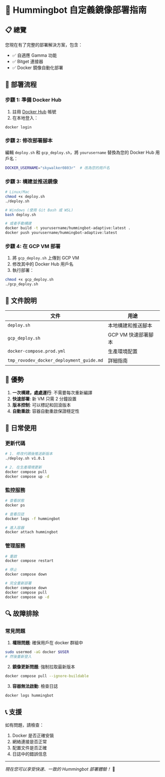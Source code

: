 # 🚀 Hummingbot 自定義鏡像部署指南

## 📋 總覽

您現在有了完整的部署解決方案，包含：
- ✅ 自適應 Gamma 功能
- ✅ Bitget 連接器
- ✅ Docker 鏡像自動化部署

## 🔧 部署流程

### 步驟 1: 準備 Docker Hub

1. 註冊 [Docker Hub](https://hub.docker.com/) 帳號
2. 在本地登入：
```bash
docker login
```

### 步驟 2: 修改部署腳本

編輯 `deploy.sh` 和 `gcp_deploy.sh`，將 `yourusername` 替換為您的 Docker Hub 用戶名：

```bash
DOCKER_USERNAME="skywalker0803r"  # 改為您的用戶名
```

### 步驟 3: 構建並推送鏡像

```bash
# Linux/Mac
chmod +x deploy.sh
./deploy.sh

# Windows (使用 Git Bash 或 WSL)
bash deploy.sh

# 或者手動構建
docker build -t yourusername/hummingbot-adaptive:latest .
docker push yourusername/hummingbot-adaptive:latest
```

### 步驟 4: 在 GCP VM 部署

1. 將 `gcp_deploy.sh` 上傳到 GCP VM
2. 修改其中的 Docker Hub 用戶名
3. 執行部署：

```bash
chmod +x gcp_deploy.sh
./gcp_deploy.sh
```

## 📁 文件說明

| 文件 | 用途 |
|------|------|
| `deploy.sh` | 本地構建和推送腳本 |
| `gcp_deploy.sh` | GCP VM 快速部署腳本 |
| `docker-compose.prod.yml` | 生產環境配置 |
| `tmp_rovodev_docker_deployment_guide.md` | 詳細指南 |

## 🎯 優勢

1. **一次構建，處處運行**: 不需要每次重新編譯
2. **快速部署**: 新 VM 只需 2 分鐘設置
3. **版本控制**: 可以標記和回滾版本
4. **自動重啟**: 容器自動重啟保證穩定性

## 🚀 日常使用

### 更新代碼
```bash
# 1. 修改代碼後推送新版本
./deploy.sh v1.0.1

# 2. 在生產環境更新
docker compose pull
docker compose up -d
```

### 監控服務
```bash
# 查看狀態
docker ps

# 查看日誌
docker logs -f hummingbot

# 進入容器
docker attach hummingbot
```

### 管理服務
```bash
# 重啟
docker compose restart

# 停止
docker compose down

# 完全重新部署
docker compose down
docker compose pull
docker compose up -d
```

## 🔍 故障排除

### 常見問題

1. **權限問題**: 確保用戶在 docker 群組中
```bash
sudo usermod -aG docker $USER
# 然後重新登入
```

2. **鏡像更新問題**: 強制拉取最新版本
```bash
docker compose pull --ignore-buildable
```

3. **容器無法啟動**: 檢查日誌
```bash
docker logs hummingbot
```

## 📞 支援

如有問題，請檢查：
1. Docker 是否正確安裝
2. 網絡連接是否正常
3. 配置文件是否正確
4. 日誌中的錯誤信息

---

*現在您可以享受快速、一致的 Hummingbot 部署體驗！* 🎉